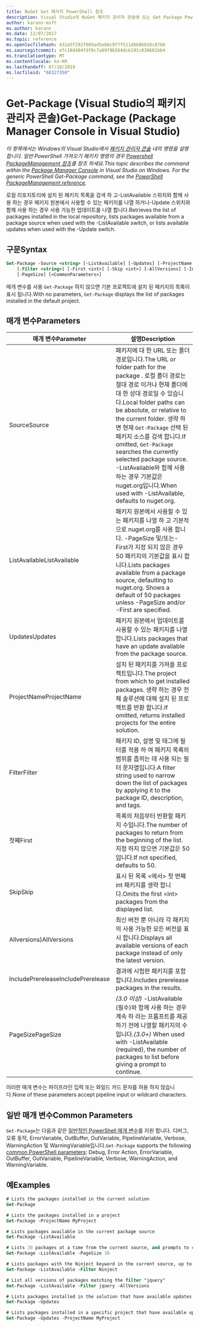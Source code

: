 ```yaml
---
title: NuGet Get 패키지 PowerShell 참조
description: Visual Studio의 NuGet 패키지 관리자 콘솔에 있는 Get Package PowerShell 명령에 대 한 참조입니다.
author: karann-msft
ms.author: karann
ms.date: 12/07/2017
ms.topic: reference
ms.openlocfilehash: 431e5f292f069ad5eb0c9f7f511d6b06810c8760
ms.sourcegitcommit: efc18d484fdf0c7a8979b564dcb191c030601bb4
ms.translationtype: MT
ms.contentlocale: ko-KR
ms.lasthandoff: 07/18/2019
ms.locfileid: "68327350"
---
```

# <a name="get-package-package-manager-console-in-visual-studio"></a><span data-ttu-id="b264a-103">Get-Package (Visual Studio의 패키지 관리자 콘솔)</span><span class="sxs-lookup"><span data-stu-id="b264a-103">Get-Package (Package Manager Console in Visual Studio)</span></span>

<span data-ttu-id="b264a-104">*이 항목에서는 Windows의 Visual Studio에서 [패키지 관리자 콘솔](../../consume-packages/install-use-packages-powershell.md) 내의 명령을 설명 합니다. 일반 PowerShell 가져오기 패키지 명령의 경우 [Powershell PackageManagement 참조](/powershell/module/packagemanagement/?view=powershell-6)를 참조 하세요.*</span><span class="sxs-lookup"><span data-stu-id="b264a-104">*This topic describes the command within the [Package Manager Console](../../consume-packages/install-use-packages-powershell.md) in Visual Studio on Windows. For the generic PowerShell Get-Package command, see the [PowerShell PackageManagement reference](/powershell/module/packagemanagement/?view=powershell-6).*</span></span>

<span data-ttu-id="b264a-105">로컬 리포지토리에 설치 된 패키지 목록을 검색 하 고-ListAvailable 스위치와 함께 사용 하는 경우 패키지 원본에서 사용할 수 있는 패키지를 나열 하거나-Update 스위치와 함께 사용 하는 경우 사용 가능한 업데이트를 나열 합니다.</span><span class="sxs-lookup"><span data-stu-id="b264a-105">Retrieves the list of packages installed in the local repository, lists packages available from a package source when used with the -ListAvailable switch, or lists available updates when used with the -Update switch.</span></span>

## <a name="syntax"></a><span data-ttu-id="b264a-106">구문</span><span class="sxs-lookup"><span data-stu-id="b264a-106">Syntax</span></span>

```ps
Get-Package -Source <string> [-ListAvailable] [-Updates] [-ProjectName <string>]
    [-Filter <string>] [-First <int>] [-Skip <int>] [-AllVersions] [-IncludePrerelease]
    [-PageSize] [<CommonParameters>]
```

<span data-ttu-id="b264a-107">매개 변수를 사용 `Get-Package` 하지 않으면 기본 프로젝트에 설치 된 패키지의 목록이 표시 됩니다.</span><span class="sxs-lookup"><span data-stu-id="b264a-107">With no parameters, `Get-Package` displays the list of packages installed in the default project.</span></span>

## <a name="parameters"></a><span data-ttu-id="b264a-108">매개 변수</span><span class="sxs-lookup"><span data-stu-id="b264a-108">Parameters</span></span>

| <span data-ttu-id="b264a-109">매개 변수</span><span class="sxs-lookup"><span data-stu-id="b264a-109">Parameter</span></span> | <span data-ttu-id="b264a-110">설명</span><span class="sxs-lookup"><span data-stu-id="b264a-110">Description</span></span> |
| --- | --- |
| <span data-ttu-id="b264a-111">Source</span><span class="sxs-lookup"><span data-stu-id="b264a-111">Source</span></span> | <span data-ttu-id="b264a-112">패키지에 대 한 URL 또는 폴더 경로입니다.</span><span class="sxs-lookup"><span data-stu-id="b264a-112">The URL or folder path for the package .</span></span> <span data-ttu-id="b264a-113">로컬 폴더 경로는 절대 경로 이거나 현재 폴더에 대 한 상대 경로일 수 있습니다.</span><span class="sxs-lookup"><span data-stu-id="b264a-113">Local folder paths can be absolute, or relative to the current folder.</span></span> <span data-ttu-id="b264a-114">생략 하면 현재 `Get-Package` 선택 된 패키지 소스를 검색 합니다.</span><span class="sxs-lookup"><span data-stu-id="b264a-114">If omitted, `Get-Package` searches the currently selected package source.</span></span> <span data-ttu-id="b264a-115">-ListAvailable와 함께 사용 하는 경우 기본값은 nuget.org입니다.</span><span class="sxs-lookup"><span data-stu-id="b264a-115">When used with -ListAvailable, defaults to nuget.org.</span></span> |
| <span data-ttu-id="b264a-116">ListAvailable</span><span class="sxs-lookup"><span data-stu-id="b264a-116">ListAvailable</span></span> | <span data-ttu-id="b264a-117">패키지 원본에서 사용할 수 있는 패키지를 나열 하 고 기본적으로 nuget.org를 사용 합니다. -PageSize 및/또는-First가 지정 되지 않은 경우 50 패키지의 기본값을 표시 합니다.</span><span class="sxs-lookup"><span data-stu-id="b264a-117">Lists packages available from a package source, defaulting to nuget.org. Shows a default of 50 packages unless -PageSize and/or -First are specified.</span></span> |
| <span data-ttu-id="b264a-118">Updates</span><span class="sxs-lookup"><span data-stu-id="b264a-118">Updates</span></span> | <span data-ttu-id="b264a-119">패키지 원본에서 업데이트를 사용할 수 있는 패키지를 나열 합니다.</span><span class="sxs-lookup"><span data-stu-id="b264a-119">Lists packages that have an update available from the package source.</span></span> |
| <span data-ttu-id="b264a-120">ProjectName</span><span class="sxs-lookup"><span data-stu-id="b264a-120">ProjectName</span></span> | <span data-ttu-id="b264a-121">설치 된 패키지를 가져올 프로젝트입니다.</span><span class="sxs-lookup"><span data-stu-id="b264a-121">The project from which to get installed packages.</span></span> <span data-ttu-id="b264a-122">생략 하는 경우 전체 솔루션에 대해 설치 된 프로젝트를 반환 합니다.</span><span class="sxs-lookup"><span data-stu-id="b264a-122">If omitted, returns installed projects for the entire solution.</span></span> |
| <span data-ttu-id="b264a-123">Filter</span><span class="sxs-lookup"><span data-stu-id="b264a-123">Filter</span></span> | <span data-ttu-id="b264a-124">패키지 ID, 설명 및 태그에 필터를 적용 하 여 패키지 목록의 범위를 좁히는 데 사용 되는 필터 문자열입니다.</span><span class="sxs-lookup"><span data-stu-id="b264a-124">A filter string used to narrow down the list of packages by applying it to the package ID, description, and tags.</span></span> |
| <span data-ttu-id="b264a-125">첫째</span><span class="sxs-lookup"><span data-stu-id="b264a-125">First</span></span> | <span data-ttu-id="b264a-126">목록의 처음부터 반환할 패키지 수입니다.</span><span class="sxs-lookup"><span data-stu-id="b264a-126">The number of packages to return from the beginning of the list.</span></span> <span data-ttu-id="b264a-127">지정 하지 않으면 기본값은 50입니다.</span><span class="sxs-lookup"><span data-stu-id="b264a-127">If not specified, defaults to 50.</span></span> |
| <span data-ttu-id="b264a-128">Skip</span><span class="sxs-lookup"><span data-stu-id="b264a-128">Skip</span></span> | <span data-ttu-id="b264a-129">표시 된 목록 &lt;에서&gt; 첫 번째 int 패키지를 생략 합니다.</span><span class="sxs-lookup"><span data-stu-id="b264a-129">Omits the first &lt;int&gt; packages from the displayed list.</span></span>  |
| <span data-ttu-id="b264a-130">Allversions)</span><span class="sxs-lookup"><span data-stu-id="b264a-130">AllVersions</span></span> | <span data-ttu-id="b264a-131">최신 버전 뿐 아니라 각 패키지의 사용 가능한 모든 버전을 표시 합니다.</span><span class="sxs-lookup"><span data-stu-id="b264a-131">Displays all available versions of each package instead of only the latest version.</span></span> |
| <span data-ttu-id="b264a-132">IncludePrerelease</span><span class="sxs-lookup"><span data-stu-id="b264a-132">IncludePrerelease</span></span> | <span data-ttu-id="b264a-133">결과에 시험판 패키지를 포함 합니다.</span><span class="sxs-lookup"><span data-stu-id="b264a-133">Includes prerelease packages in the results.</span></span> |
| <span data-ttu-id="b264a-134">PageSize</span><span class="sxs-lookup"><span data-stu-id="b264a-134">PageSize</span></span> | <span data-ttu-id="b264a-135">*(3.0 이상)* -ListAvailable (필수)와 함께 사용 하는 경우 계속 하 라는 프롬프트를 제공 하기 전에 나열할 패키지의 수입니다.</span><span class="sxs-lookup"><span data-stu-id="b264a-135">*(3.0+)* When used with -ListAvailable (required), the number of packages to list before giving a prompt to continue.</span></span> |

<span data-ttu-id="b264a-136">이러한 매개 변수는 파이프라인 입력 또는 와일드 카드 문자를 허용 하지 않습니다.</span><span class="sxs-lookup"><span data-stu-id="b264a-136">None of these parameters accept pipeline input or wildcard characters.</span></span>

## <a name="common-parameters"></a><span data-ttu-id="b264a-137">일반 매개 변수</span><span class="sxs-lookup"><span data-stu-id="b264a-137">Common Parameters</span></span>

<span data-ttu-id="b264a-138">`Get-Package`는 다음과 같은 [일반적인 PowerShell 매개 변수](http://go.microsoft.com/fwlink/?LinkID=113216)를 지원 합니다. 디버그, 오류 동작, ErrorVariable, OutBuffer, OutVariable, PipelineVariable, Verbose, WarningAction 및 WarningVariable입니다.</span><span class="sxs-lookup"><span data-stu-id="b264a-138">`Get-Package` supports the following [common PowerShell parameters](http://go.microsoft.com/fwlink/?LinkID=113216): Debug, Error Action, ErrorVariable, OutBuffer, OutVariable, PipelineVariable, Verbose, WarningAction, and WarningVariable.</span></span>

## <a name="examples"></a><span data-ttu-id="b264a-139">예</span><span class="sxs-lookup"><span data-stu-id="b264a-139">Examples</span></span>

```ps
# Lists the packages installed in the current solution
Get-Package

# Lists the packages installed in a project
Get-Package -ProjectName MyProject

# Lists packages available in the current package source
Get-Package -ListAvailable

# Lists 30 packages at a time from the current source, and prompts to continue if more are available
Get-Package -ListAvailable -PageSize 30

# Lists packages with the Ninject keyword in the current source, up to 50
Get-Package -ListAvailable -Filter Ninject

# List all versions of packages matching the filter "jquery"
Get-Package -ListAvailable -Filter jquery -AllVersions

# Lists packages installed in the solution that have available updates
Get-Package -Updates

# Lists packages installed in a specific project that have available updates
Get-Package -Updates -ProjectName MyProject
```
